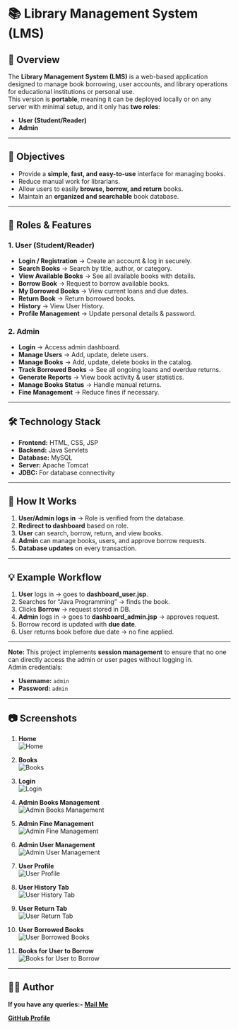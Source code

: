 # 📚 Library Management System (LMS)

## 📖 Overview
The **Library Management System (LMS)** is a web-based application designed to manage book borrowing, user accounts, and library operations for educational institutions or personal use.  
This version is **portable**, meaning it can be deployed locally or on any server with minimal setup, and it only has **two roles**:

- **User (Student/Reader)**
- **Admin**

---

## 🎯 Objectives
- Provide a **simple, fast, and easy-to-use** interface for managing books.
- Reduce manual work for librarians.
- Allow users to easily **browse, borrow, and return** books.
- Maintain an **organized and searchable** book database.

---

## 👥 Roles & Features

### **1. User (Student/Reader)**
- **Login / Registration** → Create an account & log in securely.
- **Search Books** → Search by title, author, or category.
- **View Available Books** → See all available books with details.
- **Borrow Book** → Request to borrow available books.
- **My Borrowed Books** → View current loans and due dates.
- **Return Book** → Return borrowed books.
- **History** → View User History.
- **Profile Management** → Update personal details & password.

### **2. Admin**
- **Login** → Access admin dashboard.
- **Manage Users** → Add, update, delete users.
- **Manage Books** → Add, update, delete books in the catalog.
- **Track Borrowed Books** → See all ongoing loans and overdue returns.
- **Generate Reports** → View book activity & user statistics.
- **Manage Books Status** → Handle manual returns.
- **Fine Management** → Reduce fines if necessary.

---

## 🛠 Technology Stack
- **Frontend:** HTML, CSS, JSP  
- **Backend:** Java Servlets  
- **Database:** MySQL  
- **Server:** Apache Tomcat  
- **JDBC:** For database connectivity  

---

## 🚀 How It Works
1. **User/Admin logs in** → Role is verified from the database.  
2. **Redirect to dashboard** based on role.  
3. **User** can search, borrow, return, and view books.  
4. **Admin** can manage books, users, and approve borrow requests.  
5. **Database updates** on every transaction.  

---

## 💡 Example Workflow
1. **User** logs in → goes to **dashboard_user.jsp**.  
2. Searches for “Java Programming” → finds the book.  
3. Clicks **Borrow** → request stored in DB.  
4. **Admin** logs in → goes to **dashboard_admin.jsp** → approves request.  
5. Borrow record is updated with **due date**.  
6. User returns book before due date → no fine applied.  

---

**Note:** This project implements **session management** to ensure that no one can directly access the admin or user pages without logging in.  
Admin credentials:  
- **Username:** `admin`  
- **Password:** `admin`  

---

## 📷 Screenshots

1. **Home**  
   ![Home](screenshots/Home.png)
   

3. **Books**  
   ![Books](screenshots/books.png)
   

5. **Login**  
   ![Login](screenshots/Login%20Form.png)
   

7. **Admin Books Management**  
   ![Admin Books Management](screenshots/Admin%20books%20management.png)
   

9. **Admin Fine Management**  
   ![Admin Fine Management](screenshots/Admin%20fine%20management.png)
   

11. **Admin User Management**  
   ![Admin User Management](screenshots/Admin%20User%20management.png)


13. **User Profile**  
   ![User Profile](screenshots/User%20Profile.png)


15. **User History Tab**  
   ![User History Tab](screenshots/User%20History%20Tab.png)


17. **User Return Tab**  
   ![User Return Tab](screenshots/User%20Return%20Tab.png)


19. **User Borrowed Books**  
    ![User Borrowed Books](screenshots/User%20Borrowed%20Books.png)
    

21. **Books for User to Borrow**  
    ![Books for User to Borrow](screenshots/Books%20for%20user%20to%20Borrow%20.png)
    

---

## 🧑‍💻 Author
**If you have any queries:-**
**[Mail Me](mailto:vamsinayakbanavathu@gmail.com)** 

**[GitHub Profile](https://github.com/vamsinayak826742/Library-Management-System)**
